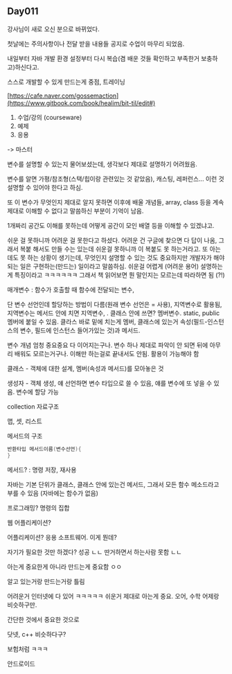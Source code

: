 ## Day011

강사님이 새로 오신 분으로 바뀌었다. 

첫날에는 주의사항이나 전달 받을 내용들 공지로 수업이 마무리 되었음. 

내일부터 자바 개발 환경 설정부터 다시 복습\(겸 배운 것들 확인하고 부족한거 보충하고\)하신다고.



스스로 개발할 수 있게 만드는게 중점, 트레이닝

[https://cafe.naver.com/gossemaction](https://www.gitbook.com/book/healim/bit-til/edit#)



1. 수업/강의 \(courseware\)
2. 예제
3. 응용

-&gt; 마스터



변수를 설명할 수 있는지 물어보셨는데, 생각보다 제대로 설명하기 어려웠음.

변수를 알면 가평/참조형\(스택/힙이랑 관련있는 것 같았음\), 캐스팅, 레퍼런스... 이런 것 설명할 수 있어야 한다고 하심. 

또 이 변수가 무엇인지 제대로 알지 못하면 이후에 배울 개념들, array, class 등을 계속 제대로 이해할 수 없다고 말씀하신 부분이 기억이 남음.

1개짜리 공간도 이해를 못하는데 어떻게 공간이 모인 배열 등을 이해할 수 있겠냐고.

쉬운 걸 못하니까 어려운 걸 못한다고 하셨다. 어려운 건 구글에 찾으면 다 답이 나옴, 그래서 복붙 해서도 만들 수는 있는데 쉬운걸 못하니까 이 복붙도 못 하는거라고. 또 아는데도 못 하는 상황이 생기는데, 무엇인지 설명할 수 있는 것도 중요하지만 개발자가 해야 되는 일은 구현하는\(만드는\) 일이라고 말씀하심. 쉬운걸 어렵게 \(어려운 용어\) 설명하는게 특징이라고 ㅋㅋㅋㅋㅋㅋ 그래서 책 읽어보면 뭔 말인지는 모르는데 따라하면 됨 \(?!\) 



매개변수 : 함수가 호출할 때 함수에 전달되는 변수,

단 변수 선언인데 할당하는 방법이 다름\(원래 변수 선언은 = 사용\), 지역변수로 활용됨, 지역변수는 메서드 안에 치면 지역변수, . 클래스 안에 쓰면? 멤버변수. static, public 멤버에 붙일 수 있음. 클라스 바로 밑에 치는게 멤버, 클래스에 있는거 속성\(필드-인스턴스의 변수, 필드에 인스턴스 들어가있는 것\)과 메서드. 

변수 개념 엄청 중요중요 다 이어지는구나. 변수 하나 제대로 파악이 안 되면 뒤에 아무리 배워도 모르는거구나. 이해만 하는걸로 끝내서도 안됨. 활용이 가능해야 함 

클래스 - 객체에 대한 설계, 멤버\(속성과 메서드\)를 모아놓은 것

생성자 - 객체 생성, 얘 선언하면 변수 타입으로 쓸 수 있음, 얘를 변수에 또 넣을 수 있음. 변수에 할당 가능

collection 자료구조

맵, 셋, 리스트



메서드의 구조

```java
반환타입 메서드이름(변수선언){
}
```

메서드? : 명령 저장, 재사용

자바는 기본 단위가 클래스, 클래스 안에 있는건 메서드, 그래서 모든 함수 메소드라고 부를 수 있음 \(자바에는 함수가 없음\)



프로그래밍? 명령의 집합

웹 어플리케이션?

어플리케이션? 응용 소프트웨어. 이게 뭔데?



자기가 필요한 것만 하겠다? 성공 ㄴㄴ 딴거하면서 하는사람 못함 ㄴㄴ   


아는게 중요한게 아니라 만드는게 중요함 ㅇㅇ 

알고 있는거랑 만드는거랑 틀림



어려운거 인터넷에 다 있어 ㅋㅋㅋㅋㅋ 쉬운거 제대로 아는게 중요. 오어, 수학 어제랑 비슷하구만. 

간단한 것에서 중요한 것으로



닷넷, c++ 비슷하다구?

보험처럼 ㅋㅋㅋ 

안드로이드 

